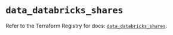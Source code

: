 # `data_databricks_shares`

Refer to the Terraform Registry for docs: [`data_databricks_shares`](https://registry.terraform.io/providers/databricks/databricks/1.82.0/docs/data-sources/shares).
